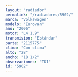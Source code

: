 ```yaml
---
layout: "radiador"
permalink: "/radiadores/5902/"
marca: "Volkswagen"
modelo: "Eurovan"
ano: "2006"
motor: "L4 1.9"
transmision: "Estándar"
parte: "2115775"
clima: "Con clima"
alto: "28"
ancho: "18 1/2"
observaciones: "TDI"
id: "5902"
---
```


